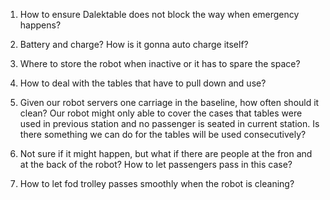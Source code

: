 1. How to ensure Dalektable does not block the way when emergency happens?

2. Battery and charge? How is it gonna auto charge itself?

3. Where to store the robot when inactive or it has to spare the space?

4. How to deal with the tables that have to pull down and use?

5. Given our robot servers one carriage in the baseline, how often should it clean? Our robot might only able to cover the cases that tables were used in previous station and no passenger is seated in current station. Is there something we can do for the tables will be used consecutively? 

6. Not sure if it might happen, but what if there are people at the fron and at the back of the robot? How to let passengers pass in this case?

7. How to let fod trolley passes smoothly when the robot is cleaning?
